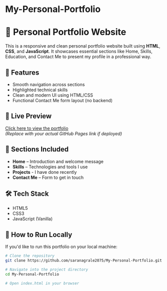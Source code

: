 # My-Personal-Portfolio
# 💼 Personal Portfolio Website

This is a responsive and clean personal portfolio website built using **HTML**, **CSS**, and **JavaScript**. It showcases essential sections like Home, Skills, Education, and Contact Me to present my profile in a professional way.

## 🌟 Features

- Smooth navigation across sections
- Highlighted technical skills
- Clean and modern UI using HTML/CSS
- Functional Contact Me form layout (no backend)

## 🔗 Live Preview

[Click here to view the portfolio](https://sara-personal-portfolio.netlify.app)  
*(Replace with your actual GitHub Pages link if deployed)*

## 📁 Sections Included

- **Home** – Introduction and welcome message
- **Skills** – Technologies and tools I use
- **Projects** - I have done recently
- **Contact Me** – Form to get in touch

## 🛠️ Tech Stack

- HTML5
- CSS3
- JavaScript (Vanilla)

## 🚀 How to Run Locally

If you'd like to run this portfolio on your local machine:

```bash
# Clone the repository
git clone https://github.com/saranagrale2075/My-Personal-Portfolio.git

# Navigate into the project directory
cd My-Personal-Portfolio

# Open index.html in your browser

